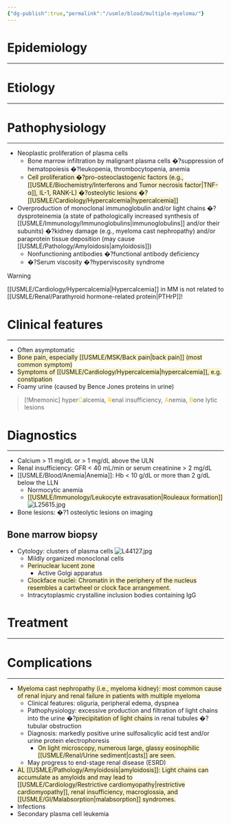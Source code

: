 ```yaml
---
{"dg-publish":true,"permalink":"/usmle/blood/multiple-myeloma/"}
---
```


# Epidemiology
---


# Etiology
---


# Pathophysiology
---
- Neoplastic proliferation of plasma cells
	- Bone marrow infiltration by malignant plasma cells �?suppression of hematopoiesis �?leukopenia, thrombocytopenia, anemia
	- <span style="background:rgba(240, 200, 0, 0.2)">Cell proliferation �?pro-osteoclastogenic factors (e.g., [[USMLE/Biochemistry/Interferons and Tumor necrosis factor\|TNF-α]], IL-1, RANK-L) �?osteolytic lesions �?[[USMLE/Cardiology/Hypercalcemia\|hypercalcemia]]</span>
- Overproduction of monoclonal immunoglobulin and/or light chains �?dysproteinemia (a state of pathologically increased synthesis of [[USMLE/Immunology/Immunoglobulins\|immunoglobulins]] and/or their subunits) �?kidney damage (e.g., myeloma cast nephropathy) and/or paraprotein tissue deposition (may cause [[USMLE/Pathology/Amyloidosis\|amyloidosis]]) 
	- Nonfunctioning antibodies �?functional antibody deficiency
	- �?Serum viscosity �?hyperviscosity syndrome

>[!warning] 
>[[USMLE/Cardiology/Hypercalcemia\|Hypercalcemia]] in MM is not related to [[USMLE/Renal/Parathyroid hormone-related protein\|PTHrP]]!
# Clinical features
---
- Often asymptomatic
- <span style="background:rgba(240, 200, 0, 0.2)">Bone pain, especially [[USMLE/MSK/Back pain\|back pain]] (most common symptom)</span>
- <span style="background:rgba(240, 200, 0, 0.2)">Symptoms of [[USMLE/Cardiology/Hypercalcemia\|hypercalcemia]], e.g. constipation</span>
- Foamy urine (caused by Bence Jones proteins in urine)

>[!Mnemonic] 
>hyper<font color="#ffc000">C</font>alcemia, <font color="#ffc000">R</font>enal insufficiency, <font color="#ffc000">A</font>nemia, <font color="#ffc000">B</font>one lytic lesions

# Diagnostics
---
- Calcium > 11 mg/dL or > 1 mg/dL above the ULN
- Renal insufficiency: GFR < 40 mL/min or serum creatinine > 2 mg/dL 
- [[USMLE/Blood/Anemia\|Anemia]]: Hb < 10 g/dL or more than 2 g/dL below the LLN
	- Normocytic anemia
	- <span style="background:rgba(240, 200, 0, 0.2)">[[USMLE/Immunology/Leukocyte extravasation\|Rouleaux formation]]</span>![L25615.jpg](/img/user/appendix/L25615.jpg)
- Bone lesions: �?1 osteolytic lesions on imaging
## Bone marrow biopsy
- Cytology: clusters of plasma cells ![L44127.jpg](/img/user/appendix/L44127.jpg)
	- Mildly organized monoclonal cells
	- <span style="background:rgba(240, 200, 0, 0.2)">Perinuclear lucent zone</span>
		- Active Golgi apparatus
	- <span style="background:rgba(240, 200, 0, 0.2)">Clockface nuclei: Chromatin in the periphery of the nucleus resembles a cartwheel or clock face arrangement.</span>
	- Intracytoplasmic crystalline inclusion bodies containing IgG

# Treatment
---

# Complications
---
- <span style="background:rgba(240, 200, 0, 0.2)">Myeloma cast nephropathy (i.e., myeloma kidney): most common cause of renal injury and renal failure in patients with multiple myeloma</span>
	- Clinical features: oliguria, peripheral edema, dyspnea
	- Pathophysiology: excessive production and filtration of light chains into the urine �?<span style="background:rgba(240, 200, 0, 0.2)">precipitation of light chains</span> in renal tubules �?tubular obstruction
	- Diagnosis: markedly positive urine sulfosalicylic acid test  and/or urine protein electrophoresis
		- <span style="background:rgba(240, 200, 0, 0.2)">On light microscopy, numerous large, glassy eosinophilic [[USMLE/Renal/Urine sediment\|casts]] are seen.</span>
	- May progress to end-stage renal disease (ESRD)
- <span style="background:rgba(240, 200, 0, 0.2)">AL [[USMLE/Pathology/Amyloidosis\|amyloidosis]]: Light chains can accumulate as amyloids and may lead to [[USMLE/Cardiology/Restrictive cardiomyopathy\|restrictive cardiomyopathy]], renal insufficiency, macroglossia, and [[USMLE/GI/Malabsorption\|malabsorption]] syndromes.</span>
- Infections
- Secondary plasma cell leukemia

